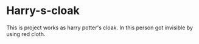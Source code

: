 # Harry-s-cloak
This is project works as harry potter's cloak.
In this person got invisible by using red cloth.
